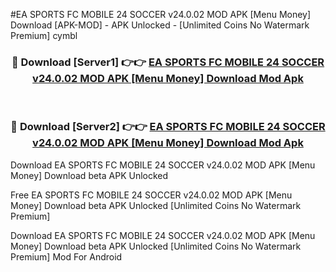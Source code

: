 #EA SPORTS FC MOBILE 24 SOCCER v24.0.02 MOD APK [Menu Money] Download [APK-MOD] - APK Unlocked - [Unlimited Coins No Watermark Premium] cymbl



<div align="center">

<h3>🔴 Download [Server1] 👉👉 <a href="https://momento.my/?title=EA_SPORTS_FC_MOBILE_24_SOCCER_v24.0.02_MOD_APK_[Menu_Money]_Download">EA SPORTS FC MOBILE 24 SOCCER v24.0.02 MOD APK [Menu Money] Download Mod Apk</a></h3><br>

<h3>🔴 Download [Server2] 👉👉 <a href="https://momento.my/?title=EA_SPORTS_FC_MOBILE_24_SOCCER_v24.0.02_MOD_APK_[Menu_Money]_Download">EA SPORTS FC MOBILE 24 SOCCER v24.0.02 MOD APK [Menu Money] Download Mod Apk</a></h3>
</div>



Download EA SPORTS FC MOBILE 24 SOCCER v24.0.02 MOD APK [Menu Money] Download beta APK Unlocked

Free EA SPORTS FC MOBILE 24 SOCCER v24.0.02 MOD APK [Menu Money] Download beta APK Unlocked [Unlimited Coins No Watermark Premium]

Download EA SPORTS FC MOBILE 24 SOCCER v24.0.02 MOD APK [Menu Money] Download beta APK Unlocked [Unlimited Coins No Watermark Premium] Mod For Android
